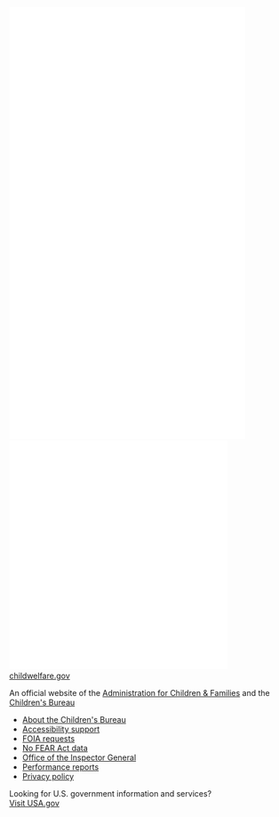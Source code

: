 <link href="/assets/css/prototype/approved/identifier-styled.scss" rel="stylesheet">
<div class="identifier__section">
  <section class="usa-identifier__section usa-identifier__section--masthead" aria-label="Agency identifier,,,">
    <div class="usa-identifier__container">
      <div class="usa-identifier__logos">
        <a href="javascript:void(0);" class="usa-identifier__logo">
          <img
            class="usa-identifier__logo-img"
            src="/assets/img/acf-logo-white.svg"
            alt="&lt;Other agency&gt; logo"
            role="img"
          />
        <a href="javascript:void(0);" class="usa-identifier__logo">
          <img class="usa-identifier__logo-img"
          src="/assets/img/cb-logo-white.svg"
          alt="&lt;Parent agency&gt; logo"
          role="img"
          />
        </a>
        </a>
      </div>
      <div class="usa-identifier__identity" aria-label="Agency description">
        <a href="https://www.childwelfare.gov/" id="childwelfareLink">childwelfare.gov</a>
        <p class="usa-identifier__identity-disclaimer">
          An official website of the
          <a href="https://www.acf.hhs.gov/">Administration for Children & Families</a>
          and the           
          <a href="https://www.acf.hhs.gov/cb/">Children's Bureau</a>
        </p>
      </div>
    </div>
  </section>
  <nav
    class="usa-identifier__section usa-identifier__section--required-links"
    aria-label="Links to help navigate the policies and procedures for Child Welfare Gateway."
  >
    <div class="usa-identifier__container">
      <ul class="usa-identifier__required-links-list">
        <li class="usa-identifier__required-links-item">
          <a href="https://www.acf.hhs.gov/cb/" class="usa-identifier__required-link">About the Children's Bureau</a
          >
        </li>
        <li class="usa-identifier__required-links-item">
          <a href="https://www.childwelfare.gov/accessibility/" class="usa-identifier__required-link"
            >Accessibility support</a
          >
        </li>
        <li class="usa-identifier__required-links-item">
          <a
            href="https://www.acf.hhs.gov/foia"
            class="usa-identifier__required-link usa-link"
            >FOIA requests</a
          >
        </li>
        <li class="usa-identifier__required-links-item">
          <a
            href="https://www.acf.hhs.gov/no-fear-act"
            class="usa-identifier__required-link usa-link"
            >No FEAR Act data</a
          >
        </li>
        <li class="usa-identifier__required-links-item">
          <a
            href="https://oig.hhs.gov/"
            class="usa-identifier__required-link usa-link"
            >Office of the Inspector General</a
          >
        </li>
        <li class="usa-identifier__required-links-item">
          <a
            href="https://www.childwelfare.gov/performancereports/"
            class="usa-identifier__required-link usa-link"
            >Performance reports</a
          >
        </li>
        <li class="usa-identifier__required-links-item">
          <a
            href="https://www.childwelfare.gov/privacypolicy/"
            class="usa-identifier__required-link usa-link"
            >Privacy policy</a
          >
        </li>
      </ul>
    </div>
  </nav>
  <section
    class="usa-identifier__section usa-identifier__section--usagov"
    aria-label="U.S. government information and services,,,"
  >
    <div class="usa-identifier__container">
      <div class="usa-identifier__usagov-description">
        Looking for U.S. government information and services?
      </div>
      <a href="https://www.usa.gov/" class="usa-link">Visit USA.gov</a>
    </div>
  </section>
</div>
</div>